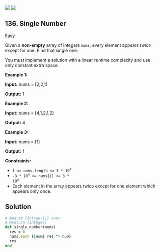 [![](https://img.shields.io/github/stars/javadev/LeetCode-in-All?label=Stars&style=flat-square)](https://github.com/javadev/LeetCode-in-All)
[![](https://img.shields.io/github/forks/javadev/LeetCode-in-All?label=Fork%20me%20on%20GitHub%20&style=flat-square)](https://github.com/javadev/LeetCode-in-All/fork)

## 136\. Single Number

Easy

Given a **non-empty** array of integers `nums`, every element appears _twice_ except for one. Find that single one.

You must implement a solution with a linear runtime complexity and use only constant extra space.

**Example 1:**

**Input:** nums = [2,2,1]

**Output:** 1 

**Example 2:**

**Input:** nums = [4,1,2,1,2]

**Output:** 4 

**Example 3:**

**Input:** nums = [1]

**Output:** 1 

**Constraints:**

*   <code>1 <= nums.length <= 3 * 10<sup>4</sup></code>
*   <code>-3 * 10<sup>4</sup> <= nums[i] <= 3 * 10<sup>4</sup></code>
*   Each element in the array appears twice except for one element which appears only once.

## Solution

```ruby
# @param {Integer[]} nums
# @return {Integer}
def single_number(nums)
  res = 0
  nums.each {|num| res ^= num}
  res
end
```